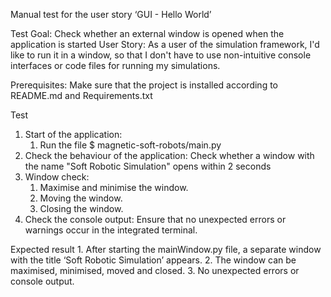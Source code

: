 Manual test for the user story ‘GUI - Hello World’

Test Goal: Check whether an external window is opened when the application is started
User Story: As a user of the simulation framework, I'd like to run it in a window, so that I don't have to use non-intuitive console interfaces or code files for running my simulations.

Prerequisites: 
Make sure that the project is installed according to README.md and Requirements.txt

Test
1. Start of the application:
    1. Run the file $ magnetic-soft-robots/main.py
2. Check the behaviour of the application: Check whether a window with the name "Soft Robotic Simulation" opens within 2 seconds
3. Window check:
    1. Maximise and minimise the window.
    2. Moving the window.
    3. Closing the window.
4. Check the console output: Ensure that no unexpected errors or warnings occur in the integrated terminal.


Expected result
	1. After starting the mainWindow.py file, a separate window with the title ‘Soft Robotic Simulation’ appears.
	2. The window can be maximised, minimised, moved and closed.
	3. No unexpected errors or console output.


